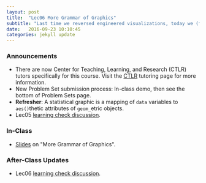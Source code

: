 ```yaml
---
layout: post
title:  "Lec06 More Grammar of Graphics"
subtitle: "Last time we reversed engineered visualizations, today we (forward) engineer them."
date:   2016-09-23 10:10:45
categories: jekyll update
---
```




### Announcements

* There are now Center for Teaching, Learning, and Research (CTLR) tutors
specifically for this course. Visit the
[CTLR](http://www.middlebury.edu/academics/resources/ctlr/students) tutoring
page for more information.
* New Problem Set submission process: In-class demo, then see the bottom of
Problem Sets page.
* **Refresher**: A statistical graphic is a mapping of `data` variables to
`aes()`thetic attributes of `geom_`etric objects.
* Lec05 <a href = "{{ site.baseurl }}/assets/LC/5NG.html" target = "_blank">learning check discussion</a>.



### In-Class

* <a href = "{{ site.baseurl }}/assets/2-Data/More_Grammar_of_Graphics.html" target = "_blank">Slides</a> on "More Grammar of Graphics".



### After-Class Updates

* Lec06 <a href = "{{ site.baseurl }}/assets/LC/engineering.html" target = "_blank">learning check discussion</a>.
